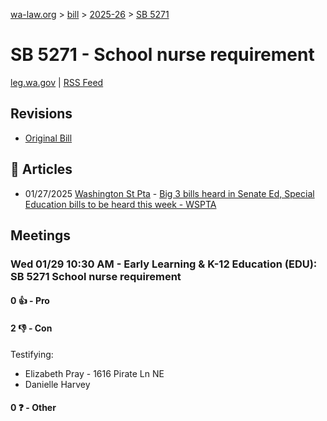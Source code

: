 [wa-law.org](/) > [bill](/bill/) > [2025-26](/bill/2025-26/) > [SB 5271](/bill/2025-26/sb/5271/)

# SB 5271 - School nurse requirement
[leg.wa.gov](https://app.leg.wa.gov/billsummary?BillNumber=5271&Year=2025&Initiative=false) | [RSS Feed](./rss.xml)

## Revisions
* [Original Bill](1/)

## 📰 Articles
* 01/27/2025 [Washington St Pta](/org/washington_st_pta/) - [Big 3 bills heard in Senate Ed, Special Education bills to be heard this week - WSPTA](https://www.wastatepta.org/2025session-week3/#:~:text=SB%205271)

## Meetings
### Wed 01/29 10:30 AM - Early Learning & K-12 Education (EDU): SB 5271 School nurse requirement
#### 0 👍 - Pro

#### 2 👎 - Con
Testifying:
* Elizabeth Pray - 1616 Pirate Ln NE
* Danielle Harvey

#### 0 ❓ - Other

